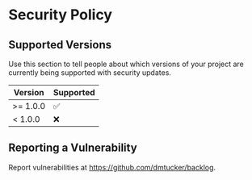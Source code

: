 # Security Policy

## Supported Versions

Use this section to tell people about which versions of your project are
currently being supported with security updates.

| Version  | Supported          |
| -------- | ------------------ |
| >= 1.0.0 | :white_check_mark: |
| <  1.0.0 | :x:                |

## Reporting a Vulnerability

Report vulnerabilities at https://github.com/dmtucker/backlog.
